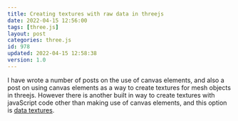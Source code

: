 ```yaml
---
title: Creating textures with raw data in threejs
date: 2022-04-15 12:56:00
tags: [three.js]
layout: post
categories: three.js
id: 978
updated: 2022-04-15 12:58:38
version: 1.0
---
```


I have wrote a number of posts on the use of canvas elements, and also a post on using canvas elements as a way to create textures for mesh objects in threejs. However there is another built in way to create textures with javaScript code other than making use of canvas elements, and this option is [data textures]().

<!-- more -->
